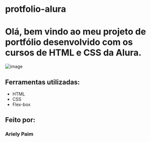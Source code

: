 # protfolio-alura

# Olá, bem vindo ao meu projeto de portfólio desenvolvido com os cursos de HTML e CSS da Alura.

![image](https://user-images.githubusercontent.com/77756047/211304452-220fedf0-f91b-490f-8a65-a60ce860bc5c.png)

## Ferramentas utilizadas:

* HTML
* CSS
* Flex-box

## Feito por:
### Ariely Paim
